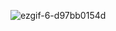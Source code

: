![ezgif-6-d97bb0154d](https://github.com/user-attachments/assets/2827f728-e64f-4f58-a17a-23e207f331b2)
